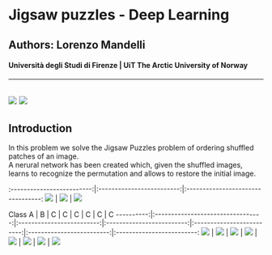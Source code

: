 #  Jigsaw puzzles - Deep Learning
## Authors: Lorenzo Mandelli
#### Università degli Studi di Firenze | UiT The Arctic University of Norway 

---
![](https://img.shields.io/github/contributors/divanoletto/Jigsaw_puzzles-Deep_Learning?color=light%20green) ![](https://img.shields.io/github/repo-size/divanoletto/Jigsaw_puzzles-Deep_Learning)
---

## Introduction

In this problem we solve the Jigsaw Puzzles problem of ordering shuffled patches of an image. <br/>
A nerural network has been created which, given the shuffled images, learns to recognize the permutation and allows to restore the initial image.

:-------------------------:|:-------------------------:|:---------------------------------:
![](https://github.com/divanoLetto/Jigsaw_puzzles-Deep_Learning/blob/main/images/0.png) | ![](https://github.com/divanoLetto/Jigsaw_puzzles-Deep_Learning/blob/main/images/0.png)  |  ![](https://github.com/divanoLetto/Jigsaw_puzzles-Deep_Learning/blob/main/images/0.png)


Class A | B  | C |  C |  C |  C |  C |  C 
----------:|:---------------------------------:|:-------------------------:|:-------------------------:|:-------------------------:|:-------------------------:|:-------------------------:
![](https://github.com/divanoLetto/Jigsaw_puzzles-Deep_Learning/blob/main/images/0.png)  |  ![](https://github.com/divanoLetto/Jigsaw_puzzles-Deep_Learning/blob/main/images/1.png)  |  ![](https://github.com/divanoLetto/Jigsaw_puzzles-Deep_Learning/blob/main/images/2.png) |  ![](https://github.com/divanoLetto/Jigsaw_puzzles-Deep_Learning/blob/main/images/3.png) |  ![](https://github.com/divanoLetto/Jigsaw_puzzles-Deep_Learning/blob/main/images/4.png) |  ![](https://github.com/divanoLetto/Jigsaw_puzzles-Deep_Learning/blob/main/images/5.png) |  ![](https://github.com/divanoLetto/Jigsaw_puzzles-Deep_Learning/blob/main/images/6.png) |  ![](https://github.com/divanoLetto/Jigsaw_puzzles-Deep_Learning/blob/main/images/7.png)
